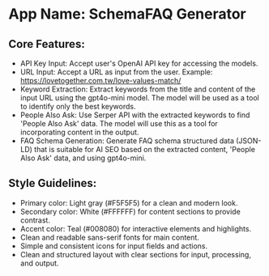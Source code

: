 # **App Name**: SchemaFAQ Generator

## Core Features:

- API Key Input: Accept user's OpenAI API key for accessing the models.
- URL Input: Accept a URL as input from the user. Example: https://lovetogether.com.tw/love-values-match/
- Keyword Extraction: Extract keywords from the title and content of the input URL using the gpt4o-mini model. The model will be used as a tool to identify only the best keywords.
- People Also Ask: Use Serper API with the extracted keywords to find 'People Also Ask' data. The model will use this as a tool for incorporating content in the output.
- FAQ Schema Generation: Generate FAQ schema structured data (JSON-LD) that is suitable for AI SEO based on the extracted content, 'People Also Ask' data, and using gpt4o-mini.

## Style Guidelines:

- Primary color: Light gray (#F5F5F5) for a clean and modern look.
- Secondary color: White (#FFFFFF) for content sections to provide contrast.
- Accent color: Teal (#008080) for interactive elements and highlights.
- Clean and readable sans-serif fonts for main content.
- Simple and consistent icons for input fields and actions.
- Clean and structured layout with clear sections for input, processing, and output.